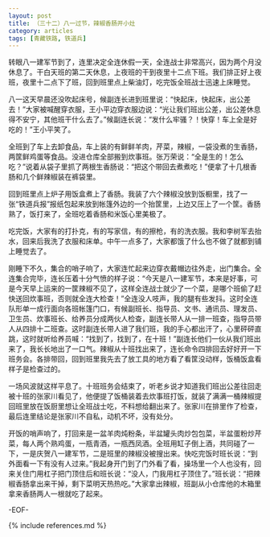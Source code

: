 ```yaml
---
layout: post
title: （三十二）八一过节，辣椒香肠开小灶
category: articles
tags: [青藏铁路, 铁道兵]
---
```


转眼八一建军节到了，连里决定全连休假一天，全连战士非常高兴，因为两个月没休息了。干白天班的第二天休息，上夜班的干到夜里十二点下班。我们排正好上夜班，夜里十二点下了班，回到班里点上柴油灯，吃完饭全班战士迅速上床睡觉。

八一这天早晨还没吹起床号，候副连长进到班里说：“快起床，快起床，出公差去！”大家被喊醒穿衣服，王小平边穿衣服边说：“光让我们班出公差，出公差休息得不安宁，其他班干什么去了。”候副连长说：“发什么牢骚？！快穿！车上全是好吃的！”王小平笑了。

全班到了车上去卸食品，车上装的有鲜鲜羊肉，芹菜，辣椒，一袋没煮的生香肠，两筐鲜鸡蛋等食品。没进仓库全部搬到炊事班。张万荣说：“全是生的！怎么吃？”说着从袋子里抓了两根生香肠说：“把这个带回去煮煮吃！”便拿了十几根香肠和几个鲜辣椒装在裤袋里。

回到班里点上炉子用饭盒煮上了香肠。我装了六个辣椒没放到饭橱里，找了一张“铁道兵报”报纸包起来放到帐篷外边的一个抬筐里，上边又压上了一个筐。香肠熟了，饭打来了，全班吃着香肠和米饭心里美极了。

吃完饭，大家有的打扑克，有的写家信，有的擦枪，有的洗衣服。我和李树军去抬水，回来后我洗了衣服和床单。中午一点多了，大家都饿了什么也不做了就都到铺上睡觉去了。

刚睡下不久，集合的哨子响了，大家连忙起来边穿衣戴帽边往外走，出门集合。全连集合完毕，连长压着十分气愤的样子说：“今天是八一建军节，本来是好事，可是今天早上运来的一筐辣椒不见了，这样全连战士就少了一个菜，是哪个班偷了赶快送回炊事班，否则就全连大检查！”全连没人吱声，我的腿有些发抖。这时全连队形单一成行面向各班帐篷门口，有候副班长、指导员、文书、通讯员、理发员、卫生员、炊事班长、给养员分成两伙人检查，副连长带人从一排一班查，指导员带人从四排十二班查。这时副连长带人进了我们班，我的手心都出汗了，心里砰砰直跳，这时就听给养员喊：“找到了，找到了，在十班！”副连长他们一伙从我们班出来了，我长长地出了一口气。辣椒从十班找出来了，连长命令四排回去好好开一下班务会。各排带回，回到班里我先去了放工具的地方看了看筐没动样，饭桶饭盒看样子是检查过的。

一场风波就这样平息了。十班班务会结束了，听老乡说才知道我们班出公差往回走被十班的张家川看见了，他便提了饭桶装着去炊事班打饭，就装了满满一桶辣椒提回班里放在饭厨里想让全班战士吃，不料想给翻出来了。张家川在排里作了检查，最后连里结论是张家川不自私，动机不坏，没有处分。

开饭的哨声响了，打回来是一盆羊肉炖粉条，半盆罐头肉炒包包菜，半盆蛋粉炒芹菜，每人两个熟鸡蛋，一瓶青酒，一瓶西凤酒。全班用缸子倒上酒，共同碰了一下，一是庆贺八一建军节，二是班里的辣椒没被搜出来。快吃完饭时班长说：“到外面看一下有没有人过来。”我起身开门到了门外看了看，操场里一个人也没有，回来关住门用杠子把门顶住后和班长说：“没人，门我用杠子顶住了。”班长说：“把辣椒香肠拿出来干掉，剩下菜明天热热吃。”大家拿出辣椒，班副从小仓库他的木箱里拿来香肠两人一根就吃了起来。

-EOF-

{% include references.md %}
